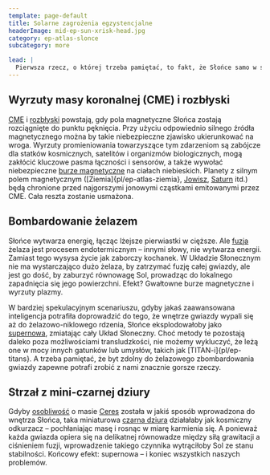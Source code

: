 ```yaml
---
template: page-default
title: Solarne zagrożenia egzystencjalne
headerImage: mid-ep-sun-xrisk-head.jpg
category: ep-atlas-slonce
subcategory: more

lead: |
  Pierwsza rzecz, o której trzeba pamiętać, to fakt, że Słońce samo w sobie stanowi kilka zagrożeń egzystencjalnych. Jasne, wydaje się stabilne i bezpieczne – ale w gruncie rzeczy to tykająca bomba zegarowa. Sol to najpotężniejsza siła w całym Układzie i wystarczy drobne szturchnięcie w złą stronę, by doprowadzić do śmierci milionów – albo wszystkich. Oto tylko kilka z możliwych scenariuszy:
---
```

## Wyrzuty masy koronalnej (CME) i rozbłyski

[CME](https://pl.wikipedia.org/wiki/Koronalny_wyrzut_masy) i [rozbłyski](https://pl.wikipedia.org/wiki/Rozb%C5%82ysk_s%C5%82oneczny) powstają, gdy pola magnetyczne Słońca zostają rozciągnięte do punktu pęknięcia. Przy użyciu odpowiednio silnego źródła magnetycznego można by takie niebezpieczne zjawisko ukierunkować na wroga. Wyrzuty promieniowania towarzyszące tym zdarzeniom są zabójcze dla statków kosmicznych, satelitów i organizmów biologicznych, mogą zakłócić kluczowe pasma łączności i sensorów, a także wywołać niebezpieczne [burze magnetyczne](https://pl.wikipedia.org/wiki/Burza_magnetyczna) na ciałach niebieskich. Planety z silnym polem magnetycznym ([Ziemia]{pl/ep-atlas-ziemia}, [Jowisz](#), [Saturn](#) itd.) będą chronione przed najgorszymi jonowymi cząstkami emitowanymi przez CME. Cała reszta zostanie usmażona.

## Bombardowanie żelazem
Słońce wytwarza energię, łącząc lżejsze pierwiastki w cięższe. Ale [fuzja](https://pl.wikipedia.org/wiki/Reakcja_termoj%C4%85drowa) żelaza jest procesem endotermicznym – innymi słowy, nie wytwarza energii. Zamiast tego wysysa życie jak zaborczy kochanek. W Układzie Słonecznym nie ma wystarczająco dużo żelaza, by zatrzymać fuzję całej gwiazdy, ale jest go dość, by zaburzyć równowagę Sol, prowadząc do lokalnego zapadnięcia się jego powierzchni. Efekt? Gwałtowne burze magnetyczne i wyrzuty plazmy.

W bardziej spekulacyjnym scenariuszu, gdyby jakaś zaawansowana inteligencja potrafiła doprowadzić do tego, że wnętrze gwiazdy wypali się aż do żelazowo-niklowego rdzenia, Słońce eksplodowałoby jako [supernowa](https://pl.wikipedia.org/wiki/Supernowa), zmiatając cały Układ Słoneczny. Choć metody te pozostają daleko poza możliwościami transludzkości, nie możemy wykluczyć, że leżą one w mocy innych gatunków lub umysłów, takich jak [TITAN-i]{pl/ep-titans}. A trzeba pamiętać, że byt zdolny do żelazowego zbombardowania gwiazdy zapewne potrafi zrobić z nami znacznie gorsze rzeczy.

## Strzał z mini-czarnej dziury
Gdyby [osobliwość](https://pl.wikipedia.org/wiki/Osobliwo%C5%9B%C4%87_(astronomia)) o masie [Ceres](#) została w jakiś sposób wprowadzona do wnętrza Słońca, taka miniaturowa [czarna dziura](https://pl.wikipedia.org/wiki/Czarna_dziura) działałaby jak kosmiczny odkurzacz – pochłaniając masę i rosnąc w miarę karmienia się. A ponieważ każda gwiazda opiera się na delikatnej równowadze między siłą grawitacji a ciśnieniem fuzji, wprowadzenie takiego czynnika wytrąciłoby Sol ze stanu stabilności. Końcowy efekt: supernowa – i koniec wszystkich naszych problemów.